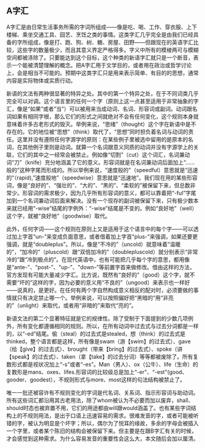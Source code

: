   

## A字汇

A字汇是由日常生活事务所需的字词所组成——像是吃、喝、工作、穿衣服、上下楼梯、乘坐交通工具、园艺、烹饪之类的事情。这类字汇几乎完全是由我们已经具备的字所组成，像是打、跑、狗、树、糖、房屋、田野——但跟现在的英语字汇比较，这些字的数量极少，而且其意义界定严格得多。字义中所有的模棱两可与模糊空间都被涤除了。只要能达到这个目标，这个种类的新语字汇就只是一个断音，表示一个能被清楚理解的概念。把A字汇用于文学目的，或者用在政治或哲学讨论上，会是相当不可能的。预期中这类字汇只是用来表示简单、有目的的思想，通常内容是实际物体或实质行动。

新语的文法有两种很显著的特异之处。其中的第一个特异之处，在于不同词类几乎完全可以对调。这个语言里的任何一个字（原则上这一点甚至适用于非常抽象的字汇，像是“如果”或者“当”）可以被用来当成动词、名词、形容词或副词。动词跟名词如果有相同字根，那么它们的形式之间就绝对不会有任何变化，这个规则本身就意味着许多古老形式的毁灭。举例来说，“思绪”（thought）这个字在新语中是不存在的。它的地位被“思想”（think）取代了，“思想”同时担负着名词与动词的责任。这里并没有遵照任何字源学的原则：在某些例子里被选中留用的是原本的名词，在其他例子里则是动词。就算一个名词跟意义同质的动词并没有字源学上的关联，它们的其中之一经常会被禁止。例如像“切割”（cut）这个词汇，名词兼动词“刀”（knife）充分地涵盖了它的意义。形容词就是在名词兼动词后面加上“……般的”这种字尾而形成的。所以举例来说，“速度般的”（speedful）意思就是“迅速的“（rapid),”速度般地”（speedwise）意思就是“迅速地”。我们现在用的某些形容词，像是“良好的”、“强壮的”、“大的”、“黑的”、“柔软的”被保留下来，但总数非常少。形容词的需求极少，因为几乎所有形容词的意义，都可以靠着把“-ful”字尾加到一个名词兼动词后面来解决。没有一个现存的副词被保留下来，只有极少数本来就已经用“-wise”结尾的字例外：“-wise”结尾是不变的。例如“良好地”（well）这个字，就被“良好地”（goodwise）取代。

此外，任何字词——这个规则在原则上又是适用于这个语言中的每个字——可以透过加上字首“un-”来变成负面意思，或者借着加上字首“plus-”来强调，如果还要更强调，就是“doubleplus”。所以，像是“不冷的”（uncold）就意味着“温暖的”，“加冷的”（pluscold）跟“双倍加冷的”（doublepluscold）就分别表示“非常冷的”跟“冷到极点的”。在现代英语中，也有可能把几乎每个字的意思，都用像是“ante-”、“post-”、"up-”、"down-”等前置字首来做修改。借由这样的方法，官方发现有可能大量减少字汇。比方说，既然有“良好的”（good）这个字，就不需要“坏的”这样的字，因为必要的意义用“不良的”（ungood）来表示也一样好——说真的，是更好。在任何有两个字自然构成意义相反的配对时，必须要做的事情就只有决定禁止哪一个。举例来说，可以按照偏好把“黑暗的”用“非亮的”（unlight）来取代，或者用“非暗的”来取代“亮的”。

新语文法的第二个显著特征就是它的规律性。除了受制于下面提到的少数几项例外，所有变化都遵循相同的规则。所以，在所有动词中过去式与过去分词都是一样的，以“-ed”结尾。偷（steal）的过去式是stealed，想（think）的过去式是thinked，整个语言都是这样，所有像是swam（游【swim】的过去式）、gave（给【give】的过去式）、brought（带来【bring】的过去式）、spoke（讲【speak】的过去式）、taken（拿【take】的过去分词）等等都被废除了。所有复数形式都是视状况加上“-s”或者“-es”。Man（男人）、ox（公牛）、life（生命）的复数形是mans、oxes、lifes.形容词的比较级总是加上“-er"、“-est"(good、gooder、goodest），不规则形式与more、most这样的句法结构被禁止了。

唯一一批还被容许有不规则变化的字词是代名词、关系词、指示形容词与助动词。所有这些词汇都沿用其古老用法，除了whom被认为不必要而加以废弃，shall、should时态也被弃置不用，它们的用途都由will跟would涵盖了。也有某些字词结构上的不规则用法，是出于口语上迅速容易的需求。很难发音的字，或者可能被听错的字，被认为明显是个坏字；所以，偶尔为了悦耳的缘故，多余的字母会被插入一个字里，或者某个陈旧的结构会被保留下来。但主要是在跟B字汇有关的时候，才会感觉到这种需求。为什么容易发音的重要性会这么大，本文随后会加以厘清。